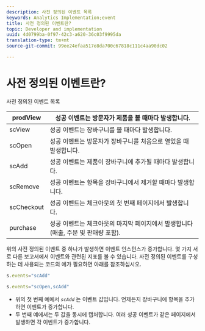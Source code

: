 ```yaml
---
description: 사전 정의된 이벤트 목록
keywords: Analytics Implementation;event
title: 사전 정의된 이벤트란?
topic: Developer and implementation
uuid: 4d0799ba-0f97-42c3-a620-36c03f9995da
translation-type: tm+mt
source-git-commit: 99ee24efaa517e8da700c67818c111c4aa90dc02

---
```



# 사전 정의된 이벤트란?

사전 정의된 이벤트 목록

| prodView | 성공 이벤트는 방문자가 제품을 볼 때마다 발생합니다. |
|---|---|
| scView | 성공 이벤트는 장바구니를 볼 때마다 발생합니다. |
| scOpen | 성공 이벤트는 방문자가 장바구니를 처음으로 열었을 때 발생합니다. |
| scAdd | 성공 이벤트는 제품이 장바구니에 추가될 때마다 발생합니다. |
| scRemove | 성공 이벤트는 항목을 장바구니에서 제거할 때마다 발생합니다. |
| scCheckout | 성공 이벤트는 체크아웃의 첫 번째 페이지에서 발생합니다. |
| purchase | 성공 이벤트는 체크아웃의 마지막 페이지에서 발생합니다(매출, 주문 및 판매량 포함). |

위의 사전 정의된 이벤트 중 하나가 발생하면 이벤트 인스턴스가 증가합니다. 몇 가지 서로 다른 보고서에서 이벤트와 관련된 지표를 볼 수 있습니다. 사전 정의된 이벤트를 구성하는 데 사용되는 코드의 예가 필요하면 아래를 참조하십시오.

```js
s.events="scAdd"
```

```js
s.events="scOpen,scAdd"
```

* 위의 첫 번째 예에서 *`scAdd`* 는 이벤트 값입니다. 언제든지 장바구니에 항목을 추가하면 이벤트가 증가합니다.
* 두 번째 예에서는 두 값을 동시에 캡처합니다. 여러 성공 이벤트가 같은 페이지에서 발생하면 각 이벤트가 증가합니다.

